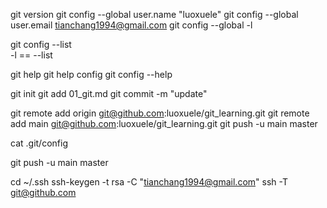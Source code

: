 git version
git config --global user.name "luoxuele"
git config --global user.email tianchang1994@gmail.com
git config --global -l

git config --list  
-l == --list

git help
git help config     git config --help


git init
git add 01_git.md 
git commit -m "update"

git remote add origin git@github.com:luoxuele/git_learning.git
git remote add main git@github.com:luoxuele/git_learning.git
git push -u main master

cat .git/config

git push -u main master

cd ~/.ssh
ssh-keygen -t rsa -C "tianchang1994@gmail.com"
ssh -T git@github.com


